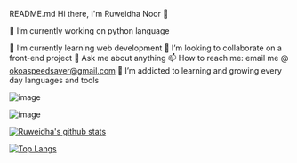 README.md
Hi there, I'm Ruweidha Noor 👋

🔭 I’m currently working on python language

🌱 I’m currently learning web development
👯 I’m looking to collaborate on a front-end project
💬 Ask me about anything
📫 How to reach me: email me @ okoaspeedsaver@gmail.com
🌱 I’m addicted to learning and growing every day
languages and tools

![image](https://user-images.githubusercontent.com/71156452/162218595-4496a722-6ce6-43d1-aa0f-81db0372daae.png)

![image](https://user-images.githubusercontent.com/71156452/162218718-f6725e6e-2234-4bf3-95b7-7374c3612cfb.png)

[![Ruweidha's github stats](https://github-readme-stats.vercel.app/api?username=Anisah-Omar&count_private=true&show_icons=true&theme=radical&hide_rank=false)](https://github.com/anuraghazra/github-readme-stats)

[![Top Langs](https://github-readme-stats.vercel.app/api/top-langs/?username=Anisah-Omar)](https://github.com/Ruweidha-Noor/github-readme-stats)